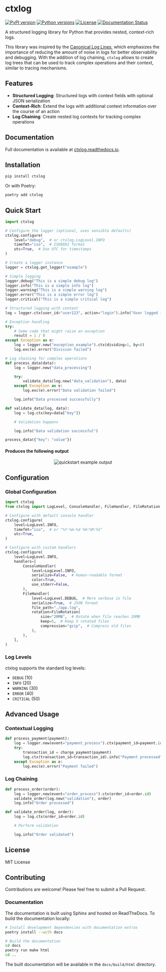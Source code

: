 # ctxlog

[![PyPI version](https://img.shields.io/pypi/v/ctxlog.svg)](https://pypi.org/project/ctxlog/)
[![Python versions](https://img.shields.io/pypi/pyversions/ctxlog.svg)](https://pypi.org/project/ctxlog/)
[![License](https://img.shields.io/pypi/l/ctxlog.svg)](https://github.com/czechbol/ctxlog/blob/main/LICENSE)
[![Documentation Status](https://readthedocs.org/projects/ctxlog/badge/?version=latest)](https://ctxlog.readthedocs.io/en/latest/?badge=latest)

A structured logging library for Python that provides nested, context-rich logs.

This library was inspired by the [Canonical Log Lines](https://brandur.org/canonical-log-lines), which emphasizes the importance of reducing the amount of noise in logs for better observability and debugging. With the addition of log chaining, `ctxlog` allows to create log trees that can be used to track complex operations and their context, similar to tracing mechanisms.

## Features

- **Structured Logging**: Structured logs with context fields with optional JSON serialization
- **Context-Rich**: Extend the logs with additional context information over the course of an action
- **Log Chaining**: Create nested log contexts for tracking complex operations

## Documentation

Full documentation is available at [ctxlog.readthedocs.io](https://ctxlog.readthedocs.io/).

## Installation

```bash
pip install ctxlog
```

Or with Poetry:

```bash
poetry add ctxlog
```

## Quick Start

```python
import ctxlog

# Configure the logger (optional, uses sensible defaults)
ctxlog.configure(
    level="debug",  # or ctxlog.LogLevel.INFO
    timefmt="iso",  # ISO8601 format
    utc=True,  # Use UTC for timestamps
)

# Create a logger instance
logger = ctxlog.get_logger("example")

# Simple logging
logger.debug("This is a simple debug log")
logger.info("This is a simple info log")
logger.warning("This is a simple warning log")
logger.error("This is a simple error log")
logger.critical("This is a simple critical log")

# Structured logging with context
log = logger.ctx(user_id="user123", action="login").info("User logged in")

# Exception handling
try:
    # Some code that might raise an exception
    result = 1 / 0
except Exception as e:
    log = logger.new("exception_example").ctx(dividing=1, by=0)
    log.exc(e).error("Division failed")

# Log chaining for complex operations
def process_data(data):
    log = logger.new("data_processing")

    try:
        validate_data(log.new("data_validation"), data)
    except Exception as e:
        log.exc(e).error("Data validation failed")

    log.info("Data processed successfully")

def validate_data(log, data):
    log = log.ctx(key=data["key"])

    # Validation happens

    log.info("Data validation successful")

process_data({"key": "value"})
```

#### Produces the following output

<p align="center">
  <img src="docs/source/_static/quickstart.png" alt="quickstart example output">
</p>

## Configuration

### Global Configuration

```python
import ctxlog
from ctxlog import LogLevel, ConsoleHandler, FileHandler, FileRotation

# Configure with default console handler
ctxlog.configure(
    level=LogLevel.INFO,
    timefmt="iso",  # or "%Y-%m-%d %H:%M:%S"
    utc=True,
)

# Configure with custom handlers
ctxlog.configure(
    level=LogLevel.INFO,
    handlers=[
        ConsoleHandler(
            level=LogLevel.INFO,
            serialize=False,  # Human-readable format
            color=True,
            use_stderr=False,
        ),
        FileHandler(
            level=LogLevel.DEBUG,  # More verbose in file
            serialize=True,  # JSON format
            file_path="./app.log",
            rotation=FileRotation(
                size="20MB",  # Rotate when file reaches 20MB
                keep=5,  # Keep 5 rotated files
                compression="gzip",  # Compress old files
            ),
        ),
    ],
)
```

### Log Levels

ctxlog supports the standard log levels:

- `DEBUG` (10)
- `INFO` (20)
- `WARNING` (30)
- `ERROR` (40)
- `CRITICAL` (50)

## Advanced Usage

### Contextual Logging

```python
def process_payment(payment):
    log = logger.new(event="payment_process").ctx(payment_id=payment.id)
    try:
        transaction_id = charge_payment(payment)
        log.ctx(transaction_id=transaction_id).info("Payment processed")
    except Exception as e:
        log.exc(e).error("Payment failed")
```

### Log Chaining

```python
def process_order(order):
    log = logger.new(event="order_process").ctx(order_id=order.id)
    validate_order(log.new("validation"), order)
    log.info("Order processed")

def validate_order(log, order):
    log = log.ctx(order_id=order.id)

    # Perform validation

    log.info("Order validated")
```

## License

MIT License

## Contributing

Contributions are welcome! Please feel free to submit a Pull Request.

### Documentation

The documentation is built using Sphinx and hosted on ReadTheDocs. To build the documentation locally:

```bash
# Install development dependencies with documentation extras
poetry install --with docs

# Build the documentation
cd docs
poetry run make html
cd ..
```

The built documentation will be available in the `docs/build/html` directory.
